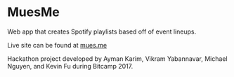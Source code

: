 # MuesMe
Web app that creates Spotify playlists based off of event lineups. 

Live site can be found at [mues.me](https://www.mues.me)

Hackathon project developed by Ayman Karim, Vikram Yabannavar, Michael Nguyen, and Kevin Fu
during Bitcamp 2017. 
